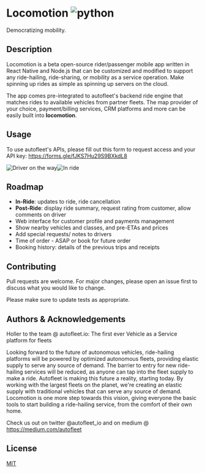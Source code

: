 # Locomotion ![python](https://img.shields.io/badge/license-MIT-green.svg)

Democratizing mobility.

## Description
Locomotion is a beta open-source rider/passenger mobile app written in React Native and Node.js that can be customized and modified to support any ride-hailing, ride-sharing, or mobility as a service operation. Make spinning up rides as simple as spinning up servers on the cloud.

The app comes pre-integrated to autofleet's backend ride engine that matches rides to available vehicles from partner fleets. The map provider of your choice, payment/billing services, CRM platforms and more can be easily built into **locomotion**.  

## Usage
To use autofleet's APIs, please fill out this form to request access and your API key:
https://forms.gle/fJKS7Hu29S9BXkdL8

![Driver on the way](https://www.pastepic.xyz/images/2019/07/15/Screen-Shot-2019-07-15-at-9.19.37deedc81e2772edca.png)![In ride](https://www.pastepic.xyz/images/2019/07/15/Screen-Shot-2019-07-15-at-9.36.34cd3ed79ea65c453b.png)

## Roadmap
* **In-Ride**: updates to ride, ride cancellation 
* **Post-Ride**: display ride summary, request rating from customer, allow comments on driver
* Web interface for customer profile and payments management
* Show nearby vehicles and classes, and pre-ETAs and prices
* Add special requests/ notes to drivers
* Time of order - ASAP or book for future order
* Booking history: details of the previous trips and receipts


## Contributing
Pull requests are welcome. For major changes, please open an issue first to discuss what you would like to change.

Please make sure to update tests as appropriate.

## Authors & Acknowledgements
Holler to the team @ autofleet.io: The first ever Vehicle as a Service platform for fleets

Looking forward to the future of autonomous vehicles, ride-hailing platforms will be powered by optimized autonomous fleets, providing elastic supply to serve any source of demand. The barrier to entry for new ride-hailing services will be reduced, as anyone can tap into the fleet supply to make a ride.
Autofleet is making this future a reality, starting today. By working with the largest fleets on the planet, we're creating an elastic supply with traditional vehicles that can serve any source of demand. Locomotion is one more step towards this vision, giving everyone the basic tools to start building a ride-hailing service, from the comfort of their own home.

Check us out on twitter @autofleet_io and on medium @ https://medium.com/autofleet

## License
[MIT](https://choosealicense.com/licenses/mit/)
